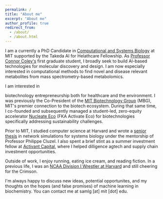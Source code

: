 ```yaml
---
permalink: /
title: "About me"
excerpt: "About me"
author_profile: true
redirect_from: 
  - /about/
  - /about.html
---
```


I am a currently a PhD Candidate in [Computational and Systems
Biology](https://csbphd.mit.edu/welcome-mit-computational-and-systems-biology-phd-program-csb)
at MIT supported by the Takeda AI for Helathcare Fellowship. As [Professor
Connor Coley's](https://coley.mit.edu/) first graduate student, I broadly seek
to build AI-based technologies for molecular discovery and design.  I am now
especially interested in computational methods to find novel and
disease relevant metabolites from mass spectrometry-based metabolomics.

<!--During my senior year, I was also exposed to recent deep learning advances
in natural language processes and worked briefly with Professor Debora Marks to
apply these tools to RNA codon optimization. --> I am interested in
biotechnology entrepreneurship both for healthcare and the environment. I was
previously the Co-President of the [MIT Biotechnology
Group](https://biotech.mit.edu/) (MBG), MIT's premier connection to the biotech
ecosystem. During that same time, I co-founded and subsequently managed a
student-led, zero-equity  accelerator [Nucleate
Eco](https://nucleate.xyz/activator/) (FKA Activate Eco) for biotechnologies
specifically addressing sustainability challenges. 
<!--In my tenure, Nucleate Eco
enabled 15 new startups with technologies drawn from universities such as
Harvard, MIT, Tufts, UC Berkeley, Stanford, and the Salk Institute.-->

Prior to MIT, I studied computer science at Harvard and wrote a [senior
thesis](https://dash.harvard.edu/bitstream/handle/1/37364604/GOLDMAN-SENIORTHESIS-2019.pdf?sequence=1)
in network simulations for systems biology under the mentorship of Professor
Philippe Cluzel. I also spent a brief stint as a summer investment fellow at
[Activant Capital](https://www.activantcapital.com/), where I helped dilligence 
agtech and supply chain investment opportunities.

Outside of work, I enjoy running, eating ice cream, and reading fiction. In a previous
life, I was an [NCAA Division I Wrestler at
Harvard](https://gocrimson.com/news/2019/6/27/6_27_2019_524) and still cheering for the Crimson.

I'm always happy to discuss new ideas, potential opportunites, and my thoughts
on the hopes (and false promises) of machine learning in biochemistry. You can
contact me at samlg [at] mit [dot] edu.
